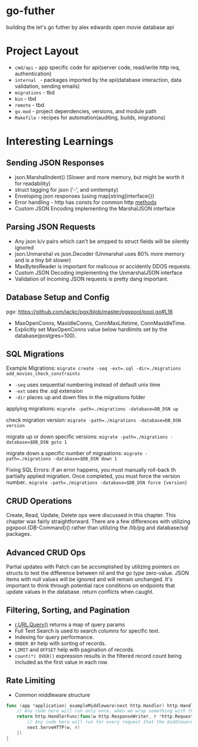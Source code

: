 # go-futher
building the let's go futher by alex edwards open movie database api

# Project Layout
- `cmd/api` - app specific code for api(server code,  read/write http req, authentication)
- `internal ` - packages imported by the api(database interaction, data validation, sending emails)
- `migrations` - tbd
- `bin` - tbd
- `remote` - tbd
- `go.mod` - project dependencies, versions, and module path
- `Makefile` - recipes for automation(auditing, builds, migrations)


# Interesting Learnings

## Sending JSON Responses
- json.MarshalIndent() (Slower and more memory, but might be worth it for readability)
- struct tagging for json ('-', and  omitempty)
- Enveloping json responses (using  map[string]interface{})
- Error handling - http has consts for common http [methods](https://pkg.go.dev/net/http#pkg-constants) 
- Custom JSON Encoding implementing the MarshalJSON interface

## Parsing JSON Requests
- Any json k/v pairs which can't be ampped to struct fields will be silently ignored
- json.Unmarshal vs json.Decoder (Unmarshal uses 80% more memory and is a tiny bit slower)
- MaxBytesReader is important for malicous or accidently DDOS requests.
- Custom JSON Decoding implementing the UnmarshalJSON interface
- Validation of incoming JSON requests is pretty dang important.

## Database Setup and Config
pgx: https://github.com/jackc/pgx/blob/master/pgxpool/pool.go#L16
- MaxOpenConns, MaxIdleConns, ConnMaxLifetime, ConnMaxIdleTime.
- Explicitly set MaxOpenConns value below hardlimits set by the database(postgres=100).

## SQL Migrations 
Example Migrations:
`migrate create -seq -ext=.sql -dir=./migrations add_movies_check_constraints`
- `-seq` uses sequential numbering instead of default unix time
- `-ext` uses the .sql extension
- `-dir` places up and down files in the migrations folder

applying migrations:
`migrate -path=./migrations -database=DB_DSN up`

check migration version:
`migrate -path=./migrations -database=DB_DSN version`

migrate up or down specific versions:
`migrate -path=./migrations -database=$DB_DSN goto 1`

migrate down a specific number of migraations:
`migrate -path=./migrations -database=$DB_DSN down 1`

Fixing SQL Errors:
if an error happens, you must manually roll-back th partially applied migration.
Once completed, you must force the version number..
`migrate -path=./migrations -database=$DB_DSN force {version}`

## CRUD Operations
Create, Read, Update, Delete ops were discussed in this chapter. 
This chapter was fairly straightforward. 
There are a few differences with utilizing pgxpool.{DB-Command}()
rather than utilizing the /lib/pg and database/sql packages.

## Advanced CRUD Ops
Partial updates with Patch can be accomplished by utilizing pointers on structs to 
test the difference between nil and the go type zero-value.
JSON items with null values will be ignored and will remain unchanged.
It's important to think through potential race conditions on endpoints that update
values in the database. return conflicts when caught.

## Filtering, Sorting, and Pagination
- [r.URL.Query()](https://pkg.go.dev/net/url#URL.Query) returns a map of query params
- Full Text Search is used to search columns for specific text.
- Indexing for query performance.
- `ORDER BY` help with sorting of records. 
- `LIMIT` and `OFFSET` help with pagination of records.
- `count(*) OVER()` expression results in the filtered record count being included as the first value in each row.

## Rate Limiting

- Common middleware structure
```go
func (app *application) exampleMiddleware(next http.Handler) http.Handler {
    // Any code here will run only once, when we wrap something with the middleware. 
    return http.HandlerFunc(func(w http.ResponseWriter, r *http.Request) {
        // Any code here will run for every request that the middleware handles.
        next.ServeHTTP(w, r) 
    })
}
```


